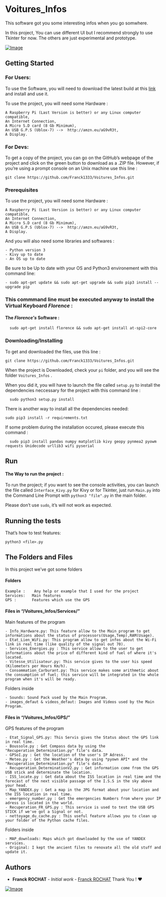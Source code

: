 <h1 id="voitures_infos">Voitures_Infos</h1>
<p>This software got you some interesting infos when you go somwhere.</p>
In this project, You can use different UI but I recommend strongly to use Tkinter for now. The others are just experimental and prototype.
<p><a href="https://i.ibb.co/ZLq4sqk/Capture.png"><img src="https://i.ibb.co/ZLq4sqk/Capture.png" alt="Image"></a></p>
<h2 id="getting-started">Getting Started</h2>

<h3>For Users: </h3>

To use the Software, you will need to download the latest build at this [link](https://github.com/Franck1333/Voitures_Infos/releases) and install and use it.

<p>To use the project, you will need some Hardware :</p>
<pre><code>A Raspberry Pi (Last Version is better) or any Linux computer compatible,
An Internet Connection,
A Micro S.D card (8 Gb Minimum),
An USB G.P.S (Ublox-7) --&gt;  http://amzn.eu/aG9vR3t,
A Display.
</code></pre>

<h3>For Devs: </h3>
<p>To get a copy of the project, you can go on the GitHub’s webpage of the project and click on the green button to download as a .ZIP file. However, if you’re using a prompt console on an Unix machine use this line :</p>
<pre><code>git clone https://github.com/Franck1333/Voitures_Infos.git
</code></pre>
<h3 id="prerequisites">Prerequisites</h3>
<p>To use the project, you will need some Hardware :</p>
<pre><code>A Raspberry Pi (Last Version is better) or any Linux computer compatible,
An Internet Connection,
A Micro S.D card (8 Gb Minimum),
An USB G.P.S (Ublox-7) --&gt;  http://amzn.eu/aG9vR3t,
A Display.
</code></pre>
<p>And you will also need some libraries and softwares :</p>
<pre><code>- Python version 3
- Kivy up to date
- An OS up to date
</code></pre>
<p>Be sure to be Up to date with your OS and Python3 environement with this command line:</p>
<pre><code>- sudo apt-get update &amp;&amp; sudo apt-get upgrade &amp;&amp; sudo pip3 install --upgrade pip
</code></pre>

### This commmand line must be executed anyway to install the Virtual Keyboard  *Florence* : 
#### The  *Florence's* Software :
```
  sudo apt-get install florence && sudo apt-get install at-spi2-core
```

<h3 id="downloadinginstalling">Downloading/Installing</h3>
<p>To get and downloaded the files, use this line :</p>
<pre><code>git clone https://github.com/Franck1333/Voitures_Infos.git
</code></pre>
<p>When the project is Downloaded, check your <code>pi</code> folder, and you will see the folder <code>Voitures_Infos</code> .</p>
<p>When you did it, you will have to launch the file called <code>setup.py</code> to install the dependencies neccessary for the project with this command line :</p>
<pre><code>  sudo python3 setup.py install
</code></pre>
<p>There is another way to install all the dependencies needed:</p>
<pre><code>sudo pip3 install -r requirements.txt
</code></pre>
<p>If some problem during the installation occured, please execute this command :</p>
<pre><code>  sudo pip3 install pandas numpy matplotlib kivy geopy pynmea2 pyowm requests Unidecode urllib3 wifi pyserial
</code></pre>
<h2 id="run">Run</h2>
<h4 id="the-way-to-run-the-project-">The Way to run the project :</h4>
<p>To run the project; if you want to see the console activities, you can launch the file called <code>Interface_Kivy.py</code> for Kivy or for Tkinter, just run <code>Main.py</code>   into the Command Line Prompt with <code>python3 "file".py</code> in the main folder.</p>
<p>Please don’t use <code>sudo</code>, it’s will not work as expected.</p>
<h2 id="running-the-tests">Running the tests</h2>
<p>That’s how to test features:</p>
<pre><code>python3 &lt;file&gt;.py
</code></pre>
<h2 id="the-folders-and-files">The Folders and Files</h2>
<p>In this project we’ve got some folders</p>
<h4 id="folders">Folders</h4>
<pre><code>Example : 	Any help or example that I used for the project
Services:	Main features
GPS : 		Features which use the GPS
</code></pre>
<h4 id="files-in-voitures_infosservices">Files in “/Voitures_Infos/Services/”</h4>
<p>Main features of the program</p>
<pre><code>- Info_Hardware.py: This feature allow to the Main program to get informations about the status of processors(Usage,Temp),RAM(Usage).
- Etat_Lien_WiFi.py: This program allow to get infos about the Wi-Fi link in real time (like quality of the signal out 70).
- Services_Energies.py : This service allow to the user to get informations about the price of different kind of fuel of where it's located. 
- Vitesse_Utilisateur.py: This service gives to the user his speed (Kilometers per Hours Km/h).
- Consommation_Carburant.py: This service makes some arithmetic about the consumption of fuel; this service will be integrated in the whole program when it's will be ready.
</code></pre>
<p>Folders inside</p>
<pre><code>- Sounds: Sound Pack used by the Main Program. 
- images_defaut &amp; videos_defaut: Images and Videos used by the Main Program. 
</code></pre>
<h4 id="files-in-voitures_infosgps">Files in “/Voitures_Infos/GPS/”</h4>
<p>GPS features of the program</p>
<pre><code>- Etat_Signal_GPS.py: This Servis gives the Status about the GPS link in real time.
- Boussole.py : Get Compass data by using the "Recuperation_Determination.py" file's data.
- GPSoI.py : Get the location of the user's IP Adress.
- Meteo.py : Get the Weather's data by using *pyown API* and the "Recuperation_Determination.py" file's data.
- Recuperation_DeterminationV2.py : Get information come from the GPS USB stick and determinate the location.
- ISS_locate.py : Get data about the ISS location in real time and the forecast of the next visible passage of the I.S.S in the sky above your head.
- Map_YANDEX.py : Get a map in the JPG format about your location and the ISS location in real time.
- emergency_number.py : Get the emergencies Numbers from where your IP adress is located in the world.
- Recuperation_FR_GPS.py : This service is used to test the USB GPS STICK if we've got a Signal or not.
- nettoyage_du_cache.py : This useful feature allows you to clean up your folder of the Python cache files.
</code></pre>
<p>Folders inside</p>
<pre><code>- MAP_downloads: Maps which got downloaded by the use of YANDEX services. 
- Original: I kept the ancient files to renovate all the old stuff and update it. 
</code></pre>
<h2 id="authors">Authors</h2>
<ul>
<li><strong>Franck ROCHAT</strong>  -  <em>Initial work</em>  -  <a href="https://github.com/Franck1333">Franck ROCHAT</a>  Thank You !  ❤️</li>
</ul>
<p><a href="https://i.ibb.co/KGhjrMK/IMG-7010.jpg"><img src="https://i.ibb.co/KGhjrMK/IMG-7010.jpg" alt="Image"></a></p>
